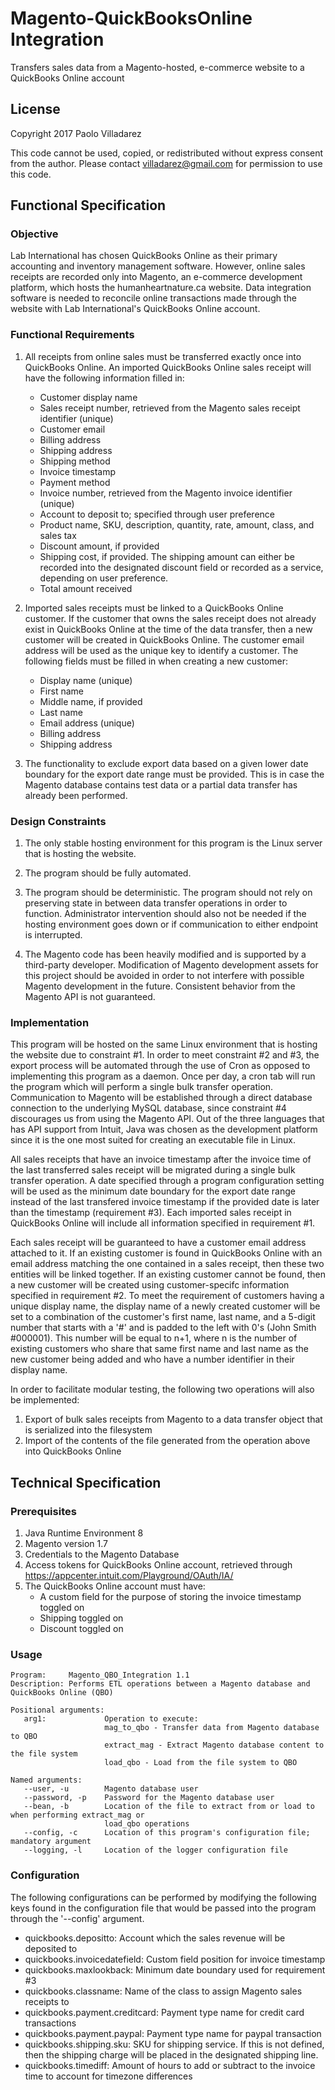 # Magento-QuickBooksOnline Integration
Transfers sales data from a Magento-hosted, e-commerce website to a QuickBooks Online account  


## License
Copyright 2017 Paolo Villadarez

This code cannot be used, copied, or redistributed without express consent from the author.
Please contact villadarez@gmail.com for permission to use this code.


## Functional Specification

### Objective
Lab International has chosen QuickBooks Online as their primary accounting and inventory management
software. However, online sales receipts are recorded only into Magento, an e-commerce development
platform, which hosts the humanheartnature.ca website. Data integration software is needed to
reconcile online transactions made through the website with Lab International's QuickBooks Online
account.


### Functional Requirements
1. All receipts from online sales must be transferred exactly once into QuickBooks Online. An
   imported QuickBooks Online sales receipt will have the following information filled in:
   - Customer display name
   - Sales receipt number, retrieved from the Magento sales receipt identifier (unique)
   - Customer email
   - Billing address
   - Shipping address
   - Shipping method
   - Invoice timestamp
   - Payment method
   - Invoice number, retrieved from the Magento invoice identifier (unique)
   - Account to deposit to; specified through user preference
   - Product name, SKU, description, quantity, rate, amount, class, and sales tax
   - Discount amount, if provided
   - Shipping cost, if provided. The shipping amount can either be recorded into the designated
     discount field or recorded as a service, depending on user preference.
   - Total amount received

2. Imported sales receipts must be linked to a QuickBooks Online customer. If the customer that owns
   the sales receipt does not already exist in QuickBooks Online at the time of the data transfer,
   then a new customer will be created in QuickBooks Online. The customer email address will be used
   as the unique key to identify a customer. The following fields must be filled in when creating a
   new customer:
   - Display name (unique)
   - First name
   - Middle name, if provided
   - Last name
   - Email address (unique)
   - Billing address
   - Shipping address

3. The functionality to exclude export data based on a given lower date boundary for the export date
   range must be provided. This is in case the Magento database contains test data or a partial data
   transfer has already been performed.


### Design Constraints
1. The only stable hosting environment for this program is the Linux server that is hosting the
   website.

2. The program should be fully automated.

3. The program should be deterministic. The program should not rely on preserving state in between
   data transfer operations in order to function. Administrator intervention should also not be
   needed if the hosting environment goes down or if communication to either endpoint is
   interrupted.

4. The Magento code has been heavily modified and is supported by a third-party developer.
   Modification of Magento development assets for this project should be avoided in order to not
   interfere with possible Magento development in the future. Consistent behavior from the Magento
   API is not guaranteed.


### Implementation
This program will be hosted on the same Linux environment that is hosting the website due to
constraint #1. In order to meet constraint #2 and #3, the export process will be automated through
the use of Cron as opposed to implementing this program as a daemon. Once per day, a cron tab will
run the program which will perform a single bulk transfer operation. Communication to Magento will
be established through a direct database connection to the underlying MySQL database, since
constraint #4 discourages us from using the Magento API. Out of the three languages that has API
support from Intuit, Java was chosen as the development platform since it is the one most suited for
creating an executable file in Linux.

All sales receipts that have an invoice timestamp after the invoice time of the last transferred
sales receipt will be migrated during a single bulk transfer operation. A date specified through
a program configuration setting will be used as the minimum date boundary for the export date range
instead of the last transfered invoice timestamp if the provided date is later than the timestamp
(requirement #3). Each imported sales receipt in QuickBooks Online will include all information
specified in requirement #1. 

Each sales receipt will be guaranteed to have a customer email address attached to it. If an
existing customer is found in QuickBooks Online with an email address matching the one contained in
a sales receipt, then these two entities will be linked together. If an existing customer cannot be
found, then a new customer will be created using customer-specifc information specified in
requirement #2. To meet the requirement of customers having a unique display name, the display name
of a newly created customer will be set to a combination of the customer's first name, last name,
and a 5-digit number that starts with a '#' and is padded to the left with 0's (John Smith #000001).
This number will be equal to n+1, where n is the number of existing customers who share that same
first name and last name as the new customer being added and who have a number identifier in their
display name.

In order to facilitate modular testing, the following two operations will also be implemented:
1. Export of bulk sales receipts from Magento to a data transfer object that is serialized into the
   filesystem
2. Import of the contents of the file generated from the operation above into QuickBooks Online


## Technical Specification

### Prerequisites
1. Java Runtime Environment 8
3. Magento version 1.7
3. Credentials to the Magento Database
4. Access tokens for QuickBooks Online account, retrieved through
   https://appcenter.intuit.com/Playground/OAuth/IA/ 
5. The QuickBooks Online account must have:
   - A custom field for the purpose of storing the invoice timestamp toggled on
   - Shipping toggled on
   - Discount toggled on


### Usage
```
Program:     Magento_QBO_Integration 1.1
Description: Performs ETL operations between a Magento database and QuickBooks Online (QBO)

Positional arguments:
   arg1:             Operation to execute:
                     mag_to_qbo - Transfer data from Magento database to QBO
                     extract_mag - Extract Magento database content to the file system
                     load_qbo - Load from the file system to QBO

Named arguments:
   --user, -u        Magento database user
   --password, -p    Password for the Magento database user
   --bean, -b        Location of the file to extract from or load to when performing extract_mag or
                     load_qbo operations
   --config, -c      Location of this program's configuration file; mandatory argument
   --logging, -l     Location of the logger configuration file
```


### Configuration
The following configurations can be performed by modifying the following keys found in the
configuration file that would be passed into the program through the '--config' argument.
- quickbooks.depositto:          Account which the sales revenue will be deposited to
- quickbooks.invoicedatefield:   Custom field position for invoice timestamp
- quickbooks.maxlookback:        Minimum date boundary used for requirement #3
- quickbooks.classname:          Name of the class to assign Magento sales receipts to
- quickbooks.payment.creditcard: Payment type name for credit card transactions
- quickbooks.payment.paypal:     Payment type name for paypal transaction
- quickbooks.shipping.sku:       SKU for shipping service. If this is not defined, then the shipping
                                 charge will be placed in the designated shipping line.
- quickbooks.timediff:           Amount of hours to add or subtract to the invoice time to account
                                 for timezone differences
